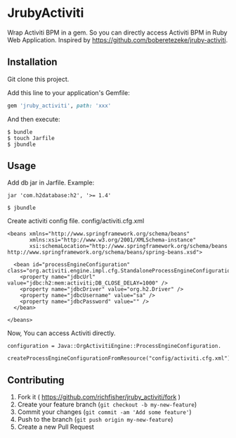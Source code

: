 # JrubyActiviti

Wrap Activiti BPM in a gem. So you can directly access Activiti BPM in Ruby Web Application.
Inspired by https://github.com/boberetezeke/jruby-activiti.

## Installation

Git clone this project.

Add this line to your application's Gemfile:

```ruby
gem 'jruby_activiti', path: 'xxx'
```

And then execute:
```
$ bundle
$ touch Jarfile
$ jbundle
```

## Usage
Add db jar in Jarfile. Example:
```
jar 'com.h2database:h2', '>= 1.4'
```
```
$ jbundle
```

Create activiti config file. config/activiti.cfg.xml
```
<beans xmlns="http://www.springframework.org/schema/beans"
       xmlns:xsi="http://www.w3.org/2001/XMLSchema-instance"
       xsi:schemaLocation="http://www.springframework.org/schema/beans   http://www.springframework.org/schema/beans/spring-beans.xsd">

  <bean id="processEngineConfiguration" class="org.activiti.engine.impl.cfg.StandaloneProcessEngineConfiguration">
    <property name="jdbcUrl" value="jdbc:h2:mem:activiti;DB_CLOSE_DELAY=1000" />
    <property name="jdbcDriver" value="org.h2.Driver" />
    <property name="jdbcUsername" value="sa" />
    <property name="jdbcPassword" value="" />
  </bean>

</beans>
```

Now, You can access Activiti directly.

```
configuration = Java::OrgActivitiEngine::ProcessEngineConfiguration.
  createProcessEngineConfigurationFromResource("config/activiti.cfg.xml")
```

## Contributing

1. Fork it ( https://github.com/richfisher/jruby_activiti/fork )
2. Create your feature branch (`git checkout -b my-new-feature`)
3. Commit your changes (`git commit -am 'Add some feature'`)
4. Push to the branch (`git push origin my-new-feature`)
5. Create a new Pull Request
